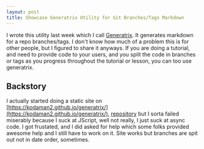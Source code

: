 ```yaml
---
layout: post
title: Showcase Generatrix Utility for Git Branches/Tags Markdown
---
```


I wrote this utility last week which I call [Generatrix](https://github.com/kodaman2/generatrix_py). It generates markdown for a repo branches/tags. I don't know how much of a problem this is for other people, but I figured to share it anyways. If you are doing a tutorial, and need to provide code to your users, and you split the code in branches or tags as you progress throughout the tutorial or lesson, you can too use generatrix.

## Backstory

I actually started doing a static site on [https://kodaman2.github.io/generatrix/](https://kodaman2.github.io/generatrix/), [repository](https://github.com/kodaman2/generatrix) but I sorta failed miserably because I suck at JScript, well not really, I just suck at async code. I got frustated, and I did asked for help which some folks provided awesome help and I still have to work on it. Site works but branches are spit out not in date order, sometimes.